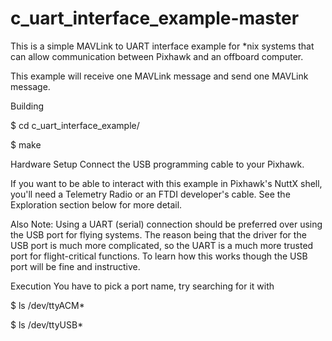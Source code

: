# c_uart_interface_example-master
This is a simple MAVLink to UART interface example for *nix systems that can allow communication between Pixhawk and an offboard computer.

This example will receive one MAVLink message and send one MAVLink message.

Building

$ cd c_uart_interface_example/

$ make

Hardware Setup
Connect the USB programming cable to your Pixhawk.

If you want to be able to interact with this example in Pixhawk's NuttX shell, you'll need a Telemetry Radio or an FTDI developer's cable. See the Exploration section below for more detail.

Also Note: Using a UART (serial) connection should be preferred over using the USB port for flying systems. The reason being that the driver for the USB port is much more complicated, so the UART is a much more trusted port for flight-critical functions. To learn how this works though the USB port will be fine and instructive.

Execution
You have to pick a port name, try searching for it with


$ ls /dev/ttyACM* 

$ ls /dev/ttyUSB*
